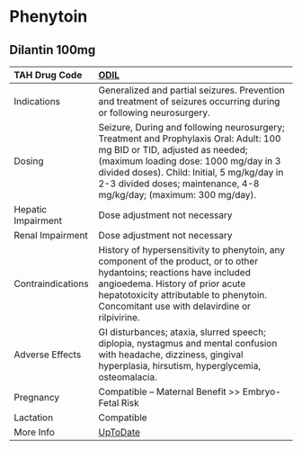 # Phenytoin

## Dilantin 100mg

| TAH Drug Code      | [ODIL](https://www.tahsda.org.tw/drugs/hissearch.php?drug_code=ODIL)                                                                                                                                                                                                                   |
|:-------------------|:---------------------------------------------------------------------------------------------------------------------------------------------------------------------------------------------------------------------------------------------------------------------------------------|
| Indications        | Generalized and partial seizures. Prevention and treatment of seizures occurring during or following neurosurgery.                                                                                                                                                                     |
| Dosing             | Seizure, During and following neurosurgery; Treatment and Prophylaxis Oral: Adult: 100 mg BID or TID, adjusted as needed; (maximum loading dose: 1000 mg/day in 3 divided doses). Child: Initial, 5 mg/kg/day in 2-3 divided doses; maintenance, 4-8 mg/kg/day; (maximum: 300 mg/day). |
| Hepatic Impairment | Dose adjustment not necessary                                                                                                                                                                                                                                                          |
| Renal Impairment   | Dose adjustment not necessary                                                                                                                                                                                                                                                          |
| Contraindications  | History of hypersensitivity to phenytoin, any component of the product, or to other hydantoins; reactions have included angioedema. History of prior acute hepatotoxicity attributable to phenytoin. Concomitant use with delavirdine or rilpivirine.                                  |
| Adverse Effects    | GI disturbances; ataxia, slurred speech; diplopia, nystagmus and mental confusion with headache, dizziness, gingival hyperplasia, hirsutism, hyperglycemia, osteomalacia.                                                                                                              |
| Pregnancy          | Compatible – Maternal Benefit >> Embryo-Fetal Risk                                                                                                                                                                                                                                     |
| Lactation          | Compatible                                                                                                                                                                                                                                                                             |
| More Info          | [UpToDate](https://www.uptodate.com/contents/phenytoin-drug-information)                                                                                                                                                                                                               |

